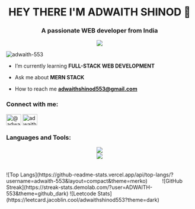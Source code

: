 <h1 align="center">HEY THERE I'M ADWAITH SHINOD 👋</h1>
<h3 align="center">A passionate WEB developer from India</h3>
<p align="center"><img src="https://repository-images.githubusercontent.com/588181932/e36ec678-7984-4cdd-8e4c-a3932772ff8e"/>
<p align="left"> <img src="https://komarev.com/ghpvc/?username=adwaith-553&label=Profile%20views&color=0e75b6&style=flat" alt="adwaith-553" /> </p>

-  I’m currently learning **FULL-STACK WEB DEVELOPMENT**

-  Ask me about **MERN STACK**

-  How to reach me **adwaithshinod553@gmail.com**

<h3 align="left">Connect with me:</h3>
<p align="left">
<a href="https://twitter.com/@adwaith_shinod" target="blank"><img align="center" src="https://raw.githubusercontent.com/rahuldkjain/github-profile-readme-generator/master/src/images/icons/Social/twitter.svg" alt="@adwaith_shinod" height="30" width="40" /></a>
<a href="https://instagram.com/adwaithshinod" target="blank"><img align="center" src="https://raw.githubusercontent.com/rahuldkjain/github-profile-readme-generator/master/src/images/icons/Social/instagram.svg" alt="adwaithshinod" height="30" width="40" /></a>
</p>

<h3 align="left">Languages and Tools:</h3>
<div align="center">
    <img src="https://skillicons.dev/icons?i=react,bootstrap,html,css,vscode,github,tailwind,git" />
    <br/>
    <img src="https://skillicons.dev/icons?i=nodejs,python,javascript,typescript,postman,express,mongodb,java,mysql,c,cpp" /><br>
</div>
<br/>

<br/>
![Top Langs](https://github-readme-stats.vercel.app/api/top-langs/?username=adwaith-553&layout=compact&theme=merko)
&emsp;
&emsp;
![GitHub Streak](https://streak-stats.demolab.com/?user=ADWAITH-553&theme=github_dark)
![Leetcode Stats](https://leetcard.jacoblin.cool/adwaithshinod553?theme=dark)
